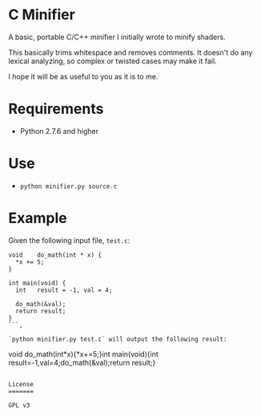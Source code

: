 C Minifier
==========

A basic, portable C/C++ minifier I initially wrote to minify shaders.

This basically trims whitespace and removes comments. It doesn't do any lexical analyzing, so complex or twisted cases may make it fail.

I hope it will be as useful to you as it is to me.

Requirements
============

- Python 2.7.6 and higher


Use
===

- `python minifier.py source.c`


Example
=======

Given the following input file, `test.c`:
```
void	do_math(int * x) {
  *x += 5;
}

int	main(void) {
  int	result = -1, val = 4;

  do_math(&val);
  return result;
}
```,

`python minifier.py test.c` will output the following result:

```
void do_math(int*x){*x+=5;}int main(void){int result=-1,val=4;do_math(&val);return result;}
```

License
=======

GPL v3